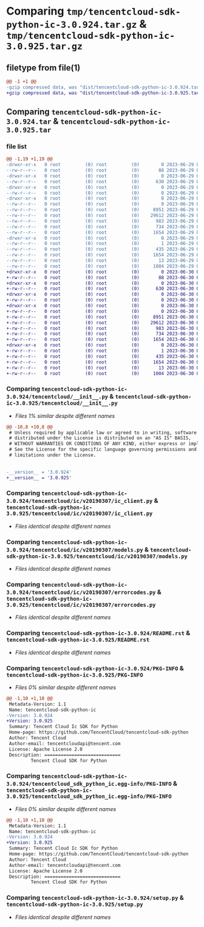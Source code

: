 # Comparing `tmp/tencentcloud-sdk-python-ic-3.0.924.tar.gz` & `tmp/tencentcloud-sdk-python-ic-3.0.925.tar.gz`

## filetype from file(1)

```diff
@@ -1 +1 @@
-gzip compressed data, was "dist/tencentcloud-sdk-python-ic-3.0.924.tar", last modified: Thu Jun 29 00:32:45 2023, max compression
+gzip compressed data, was "dist/tencentcloud-sdk-python-ic-3.0.925.tar", last modified: Fri Jun 30 02:15:26 2023, max compression
```

## Comparing `tencentcloud-sdk-python-ic-3.0.924.tar` & `tencentcloud-sdk-python-ic-3.0.925.tar`

### file list

```diff
@@ -1,19 +1,19 @@
-drwxr-xr-x   0 root         (0) root         (0)        0 2023-06-29 00:32:45.000000 tencentcloud-sdk-python-ic-3.0.924/
--rw-r--r--   0 root         (0) root         (0)       88 2023-06-29 00:32:45.000000 tencentcloud-sdk-python-ic-3.0.924/setup.cfg
-drwxr-xr-x   0 root         (0) root         (0)        0 2023-06-29 00:32:45.000000 tencentcloud-sdk-python-ic-3.0.924/tencentcloud/
--rw-r--r--   0 root         (0) root         (0)      630 2023-06-29 00:32:44.000000 tencentcloud-sdk-python-ic-3.0.924/tencentcloud/__init__.py
-drwxr-xr-x   0 root         (0) root         (0)        0 2023-06-29 00:32:45.000000 tencentcloud-sdk-python-ic-3.0.924/tencentcloud/ic/
--rw-r--r--   0 root         (0) root         (0)        0 2023-06-29 00:32:44.000000 tencentcloud-sdk-python-ic-3.0.924/tencentcloud/ic/__init__.py
-drwxr-xr-x   0 root         (0) root         (0)        0 2023-06-29 00:32:45.000000 tencentcloud-sdk-python-ic-3.0.924/tencentcloud/ic/v20190307/
--rw-r--r--   0 root         (0) root         (0)        0 2023-06-29 00:32:44.000000 tencentcloud-sdk-python-ic-3.0.924/tencentcloud/ic/v20190307/__init__.py
--rw-r--r--   0 root         (0) root         (0)     8951 2023-06-29 00:32:44.000000 tencentcloud-sdk-python-ic-3.0.924/tencentcloud/ic/v20190307/ic_client.py
--rw-r--r--   0 root         (0) root         (0)    29612 2023-06-29 00:32:44.000000 tencentcloud-sdk-python-ic-3.0.924/tencentcloud/ic/v20190307/models.py
--rw-r--r--   0 root         (0) root         (0)      983 2023-06-29 00:32:44.000000 tencentcloud-sdk-python-ic-3.0.924/tencentcloud/ic/v20190307/errorcodes.py
--rw-r--r--   0 root         (0) root         (0)      734 2023-06-29 00:32:44.000000 tencentcloud-sdk-python-ic-3.0.924/README.rst
--rw-r--r--   0 root         (0) root         (0)     1654 2023-06-29 00:32:45.000000 tencentcloud-sdk-python-ic-3.0.924/PKG-INFO
-drwxr-xr-x   0 root         (0) root         (0)        0 2023-06-29 00:32:45.000000 tencentcloud-sdk-python-ic-3.0.924/tencentcloud_sdk_python_ic.egg-info/
--rw-r--r--   0 root         (0) root         (0)        1 2023-06-29 00:32:45.000000 tencentcloud-sdk-python-ic-3.0.924/tencentcloud_sdk_python_ic.egg-info/dependency_links.txt
--rw-r--r--   0 root         (0) root         (0)      435 2023-06-29 00:32:45.000000 tencentcloud-sdk-python-ic-3.0.924/tencentcloud_sdk_python_ic.egg-info/SOURCES.txt
--rw-r--r--   0 root         (0) root         (0)     1654 2023-06-29 00:32:45.000000 tencentcloud-sdk-python-ic-3.0.924/tencentcloud_sdk_python_ic.egg-info/PKG-INFO
--rw-r--r--   0 root         (0) root         (0)       13 2023-06-29 00:32:45.000000 tencentcloud-sdk-python-ic-3.0.924/tencentcloud_sdk_python_ic.egg-info/top_level.txt
--rw-r--r--   0 root         (0) root         (0)     1004 2023-06-29 00:32:44.000000 tencentcloud-sdk-python-ic-3.0.924/setup.py
+drwxr-xr-x   0 root         (0) root         (0)        0 2023-06-30 02:15:26.000000 tencentcloud-sdk-python-ic-3.0.925/
+-rw-r--r--   0 root         (0) root         (0)       88 2023-06-30 02:15:26.000000 tencentcloud-sdk-python-ic-3.0.925/setup.cfg
+drwxr-xr-x   0 root         (0) root         (0)        0 2023-06-30 02:15:26.000000 tencentcloud-sdk-python-ic-3.0.925/tencentcloud/
+-rw-r--r--   0 root         (0) root         (0)      630 2023-06-30 02:15:26.000000 tencentcloud-sdk-python-ic-3.0.925/tencentcloud/__init__.py
+drwxr-xr-x   0 root         (0) root         (0)        0 2023-06-30 02:15:26.000000 tencentcloud-sdk-python-ic-3.0.925/tencentcloud/ic/
+-rw-r--r--   0 root         (0) root         (0)        0 2023-06-30 02:15:26.000000 tencentcloud-sdk-python-ic-3.0.925/tencentcloud/ic/__init__.py
+drwxr-xr-x   0 root         (0) root         (0)        0 2023-06-30 02:15:26.000000 tencentcloud-sdk-python-ic-3.0.925/tencentcloud/ic/v20190307/
+-rw-r--r--   0 root         (0) root         (0)        0 2023-06-30 02:15:26.000000 tencentcloud-sdk-python-ic-3.0.925/tencentcloud/ic/v20190307/__init__.py
+-rw-r--r--   0 root         (0) root         (0)     8951 2023-06-30 02:15:26.000000 tencentcloud-sdk-python-ic-3.0.925/tencentcloud/ic/v20190307/ic_client.py
+-rw-r--r--   0 root         (0) root         (0)    29612 2023-06-30 02:15:26.000000 tencentcloud-sdk-python-ic-3.0.925/tencentcloud/ic/v20190307/models.py
+-rw-r--r--   0 root         (0) root         (0)      983 2023-06-30 02:15:26.000000 tencentcloud-sdk-python-ic-3.0.925/tencentcloud/ic/v20190307/errorcodes.py
+-rw-r--r--   0 root         (0) root         (0)      734 2023-06-30 02:15:26.000000 tencentcloud-sdk-python-ic-3.0.925/README.rst
+-rw-r--r--   0 root         (0) root         (0)     1654 2023-06-30 02:15:26.000000 tencentcloud-sdk-python-ic-3.0.925/PKG-INFO
+drwxr-xr-x   0 root         (0) root         (0)        0 2023-06-30 02:15:26.000000 tencentcloud-sdk-python-ic-3.0.925/tencentcloud_sdk_python_ic.egg-info/
+-rw-r--r--   0 root         (0) root         (0)        1 2023-06-30 02:15:26.000000 tencentcloud-sdk-python-ic-3.0.925/tencentcloud_sdk_python_ic.egg-info/dependency_links.txt
+-rw-r--r--   0 root         (0) root         (0)      435 2023-06-30 02:15:26.000000 tencentcloud-sdk-python-ic-3.0.925/tencentcloud_sdk_python_ic.egg-info/SOURCES.txt
+-rw-r--r--   0 root         (0) root         (0)     1654 2023-06-30 02:15:26.000000 tencentcloud-sdk-python-ic-3.0.925/tencentcloud_sdk_python_ic.egg-info/PKG-INFO
+-rw-r--r--   0 root         (0) root         (0)       13 2023-06-30 02:15:26.000000 tencentcloud-sdk-python-ic-3.0.925/tencentcloud_sdk_python_ic.egg-info/top_level.txt
+-rw-r--r--   0 root         (0) root         (0)     1004 2023-06-30 02:15:26.000000 tencentcloud-sdk-python-ic-3.0.925/setup.py
```

### Comparing `tencentcloud-sdk-python-ic-3.0.924/tencentcloud/__init__.py` & `tencentcloud-sdk-python-ic-3.0.925/tencentcloud/__init__.py`

 * *Files 1% similar despite different names*

```diff
@@ -10,8 +10,8 @@
 # Unless required by applicable law or agreed to in writing, software
 # distributed under the License is distributed on an "AS IS" BASIS,
 # WITHOUT WARRANTIES OR CONDITIONS OF ANY KIND, either express or implied.
 # See the License for the specific language governing permissions and
 # limitations under the License.
 
 
-__version__ = '3.0.924'
+__version__ = '3.0.925'
```

### Comparing `tencentcloud-sdk-python-ic-3.0.924/tencentcloud/ic/v20190307/ic_client.py` & `tencentcloud-sdk-python-ic-3.0.925/tencentcloud/ic/v20190307/ic_client.py`

 * *Files identical despite different names*

### Comparing `tencentcloud-sdk-python-ic-3.0.924/tencentcloud/ic/v20190307/models.py` & `tencentcloud-sdk-python-ic-3.0.925/tencentcloud/ic/v20190307/models.py`

 * *Files identical despite different names*

### Comparing `tencentcloud-sdk-python-ic-3.0.924/tencentcloud/ic/v20190307/errorcodes.py` & `tencentcloud-sdk-python-ic-3.0.925/tencentcloud/ic/v20190307/errorcodes.py`

 * *Files identical despite different names*

### Comparing `tencentcloud-sdk-python-ic-3.0.924/README.rst` & `tencentcloud-sdk-python-ic-3.0.925/README.rst`

 * *Files identical despite different names*

### Comparing `tencentcloud-sdk-python-ic-3.0.924/PKG-INFO` & `tencentcloud-sdk-python-ic-3.0.925/PKG-INFO`

 * *Files 0% similar despite different names*

```diff
@@ -1,10 +1,10 @@
 Metadata-Version: 1.1
 Name: tencentcloud-sdk-python-ic
-Version: 3.0.924
+Version: 3.0.925
 Summary: Tencent Cloud Ic SDK for Python
 Home-page: https://github.com/TencentCloud/tencentcloud-sdk-python
 Author: Tencent Cloud
 Author-email: tencentcloudapi@tencent.com
 License: Apache License 2.0
 Description: ============================
         Tencent Cloud SDK for Python
```

### Comparing `tencentcloud-sdk-python-ic-3.0.924/tencentcloud_sdk_python_ic.egg-info/PKG-INFO` & `tencentcloud-sdk-python-ic-3.0.925/tencentcloud_sdk_python_ic.egg-info/PKG-INFO`

 * *Files 0% similar despite different names*

```diff
@@ -1,10 +1,10 @@
 Metadata-Version: 1.1
 Name: tencentcloud-sdk-python-ic
-Version: 3.0.924
+Version: 3.0.925
 Summary: Tencent Cloud Ic SDK for Python
 Home-page: https://github.com/TencentCloud/tencentcloud-sdk-python
 Author: Tencent Cloud
 Author-email: tencentcloudapi@tencent.com
 License: Apache License 2.0
 Description: ============================
         Tencent Cloud SDK for Python
```

### Comparing `tencentcloud-sdk-python-ic-3.0.924/setup.py` & `tencentcloud-sdk-python-ic-3.0.925/setup.py`

 * *Files identical despite different names*


